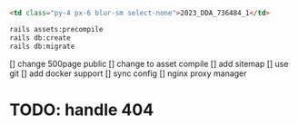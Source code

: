 

```html
<td class="py-4 px-6 blur-sm select-none">2023_DDA_736484_1</td>


```
```bash
rails assets:precompile
rails db:create
rails db:migrate

```

[] change 500page public
[] change to asset compile
[] add sitemap
[] use git
[] add docker support
    [] sync config
[] nginx  proxy manager
# TODO: handle 404



